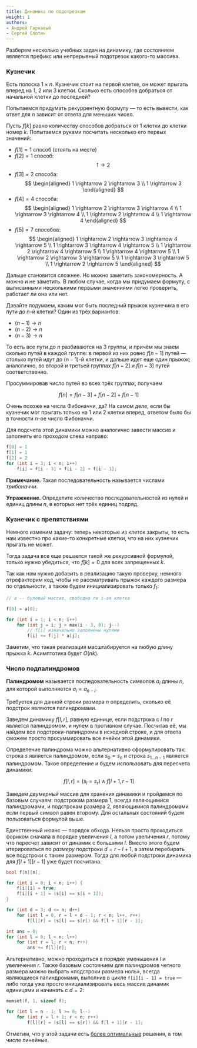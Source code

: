 ```yaml
---
title: Динамика по подотрезкам
weight: 1
authors:
- Андрей Гаркавый
- Сергей Слотин
---
```


Разберем несколько учебных задач на динамику, где состоянием является префикс или непрерывный подотрезок какого-то массива.

### Кузнечик

Есть полоска $1 \times n$. Кузнечик стоит на первой клетке, он может прыгать вперед на 1, 2 или 3 клетки. Сколько есть способов добраться от
начальной клетки до последней?

Попытаемся придумать рекуррентную формулу — то есть вывести, как ответ для $n$ зависит от ответа для меньших чисел.

Пусть $f[k]$ равно количеству способов добраться от 1 клетки до клетки
номер $k$. Попытаемся руками посчитать несколько его первых значений:

- $f[1] = 1$ способ (стоять на месте)
- $f[2] = 1$ способ:
$$
1 \rightarrow 2
$$
- $f[3] = 2$ способа:
$$
\begin{aligned}
    1 \rightarrow 2 \rightarrow 3
\\  1 \rightarrow 3
\end{aligned}
$$
- $f[4] = 4$ способа:
$$
\begin{aligned}
    1 \rightarrow 2 \rightarrow 3 \rightarrow 4
\\  1 \rightarrow 3 \rightarrow 4
\\  1 \rightarrow 2 \rightarrow 4
\\  1 \rightarrow 4
\end{aligned}
$$
- $f[5] = 7$ способов:
$$
\begin{aligned}
    1 \rightarrow 2 \rightarrow 3 \rightarrow 4 \rightarrow 5
\\  1 \rightarrow 3 \rightarrow 4 \rightarrow 5
\\  1 \rightarrow 2 \rightarrow 4 \rightarrow 5
\\  1 \rightarrow 4 \rightarrow 5
\\  1 \rightarrow 2 \rightarrow 3 \rightarrow 5
\\  1 \rightarrow 3 \rightarrow 5
\\  1 \rightarrow 2 \rightarrow 5
\end{aligned}
$$

Дальше становится сложнее. Но можно заметить закономерность. А можно и
не заметить. В любом случае, когда мы придумаем формулу, с выписанными несколькими первыми значениями легко проверить, работает ли она или нет.

Давайте подумаем, каким мог быть последний прыжок кузнечика в его пути до $n$-й клетки? Один из трёх вариантов:

- $(n - 1) \rightarrow n$
- $(n - 2) \rightarrow n$
- $(n - 3) \rightarrow n$

То есть все пути до $n$ разбиваются на 3 группы, и причём мы знаем сколько путей в каждой группе: в первой из них ровно $f[n-1]$ путей — столько путей идут до $(n-1)$-й клетки, и дальше идет еще один прыжок; аналогично, во второй и третьей группах $f[n-2]$ и $f[n-3]$ путей соответственно.

Просуммировав число путей во всех трёх группах, получаем

$$
f[n] = f[n-3] + f[n-2] + f[n-1]
$$

Очень похоже на числа Фибоначчи, да? На самом деле, если бы кузнечик мог прыгать только на 1 или 2 клетки вперед, ответом было бы в точности $n$-ое число Фибоначчи.

Для подсчета этой динамики можно аналогично завести массив и заполнять его проходом слева направо:

```cpp
f[0] = 1
f[1] = 1
f[2] = 2
for (int i = 3; i < n; i++)
    f[i] = f[i - 3] + f[i - 2] + f[i - 1];
```

**Примечание.** Такая последовательность называется числами *трибоначчи*.

**Упражнение.** Определите количество последовательностей из нулей и единиц длины $n$, в которых нет трёх единиц подряд.

### Кузнечик с препятствиями

Немного изменим задачу: теперь некоторые из клеток закрыты, то есть нам известно про какие-то конкретные клетки, что на них кузнечик прыгать не может.

Тогда задача все еще решается такой же рекурсивной формулой, только нужно убедиться, что $f[k] = 0$ для всех запрещенных $k$.

Так как нам нужно добавить в реализацию такую проверку, немного отрефакторим код, чтобы не рассматривать прыжок каждого размера по отдельности, а также будем инициализировать только $f_1$:

```cpp
// a -- булевый массив, свободна ли i-ая клетка

f[0] = a[0];

for (int i = 1; i < n; i++)
    for (int j = i; j > max(i - 3, 0); j--)
        // f[i] изначально заполнены нулями
        f[i] += f[j] * a[j];
```

Заметим, что такая реализация масштабируется на любую длину прыжка $k$. Асимптотика будет $O(n k)$.

### Число подпалиндромов

**Палиндромом** называется последовательность символов $a_i$ длины $n$, для которой выполняется $a_i = a_{n-i}$.

Требуется для данной строки размера $n$ определить, сколько её подстрок являются палиндромами.

Заведем динамику $f[l, r]$, равную единице, если подстрока с $l$ по $r$ является палиндромом, и нулем в противном случае. Посчитав её, мы найдем все подстроки-палиндромы в исходной строке, и для ответа сможем просто просуммировать все ячейки этой динамики.

Определение палиндрома можно альтернативно сформулировать так: строка $s$ является палиндромом, если $s_0 = s_n$ и строка $s_{1\ldots n - 1}$ является палиндромом. Такое определение и будем использовать для пересчета динамики:

$$
f[l, r] = (s_l = s_r) \land f[l + 1, r - 1]
$$

Заведем *двумерный* массив для хранения динамики и пройдемся по базовым случаям: подстрокам размера 1, всегда являющимися палиндромами, и подстрокам размера 2, являющимися палиндромами если первый символ равен второму. Для остальных состояний будем пользоваться формулой выше.

Единственный нюанс — порядок обхода. Нельзя просто проходиться фориком сначала в порядке увеличения $l$, а потом увеличения $r$, потому что пересчет зависит от динамик с большими $l$. Вместо этого будем итерироваться по *размеру* подстроки $d = r - l + 1$, а затем перебирать все подстроки с таким размером. Тогда для любой подстроки динамика для $f[l + 1][r - 1]$ уже будет посчитана.

```cpp
bool f[n][n];

for (int i = 0; i < n; i++) {
    f[i][i] = true;
    f[i][i + 1] = (s[i] == s[i + 1]);
}

for (int d = 3; d <= n; d++)
    for (int l = 0, r = l + d - 1; r < n; l++, r++)
        f[l][r] = (s[l] == s[r]) && f[l + 1][r - 1];

int ans = 0;
for (int l = 0; l < n; l++)
    for (int r = l; r < n; r++)
        ans += f[l][r];
```

Альтернативно, можно проходиться в порядке уменьшения $l$ и увеличения $r$. Также базовым состоянием для палиндромов четного размера можно выбрать «подстроки размера ноль», всегда являющиеся палиндромами, выполнив в цикле `f[i][i - 1] = true` — либо тогда уже просто инициализировать весь массив динамик единицами и начинать с $d=2$:

```cpp
memset(f, 1, sizeof f);

for (int l = n - 1; l >= 0; l--)
    for (int r = l + 1; r < n; r++)
        f[l][r] = (s[l] == s[r]) && f[l + 1][r - 1];
```

Отметим, что у этой задачи есть [более оптимальные](/cs/string-searching/manacher) решения, в том числе линейные.

<!--

### Подпоследовательность с максимальной суммой

-->